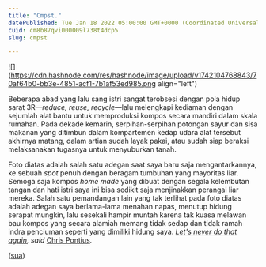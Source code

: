 ```yaml
---
title: "Cmpst."
datePublished: Tue Jan 18 2022 05:00:00 GMT+0000 (Coordinated Universal Time)
cuid: cm8b87qvi000009l738t4dcp5
slug: cmpst

---
```


![](https://cdn.hashnode.com/res/hashnode/image/upload/v1742104768843/70af64b0-bb3e-4851-acf1-7b1af53ed985.png align="left")

Beberapa abad yang lalu sang istri sangat terobsesi dengan pola hidup sarat 3R—*reduce, reuse, recycle*—lalu melengkapi kediaman dengan sejumlah alat bantu untuk memproduksi kompos secara mandiri dalam skala rumahan. Pada dekade kemarin, serpihan-serpihan potongan sayur dan sisa makanan yang ditimbun dalam kompartemen kedap udara alat tersebut akhirnya matang, dalam artian sudah layak pakai, atau sudah siap beraksi melaksanakan tugasnya untuk menyuburkan tanah.

Foto diatas adalah salah satu adegan saat saya baru saja mengantarkannya, ke sebuah *spot* penuh dengan beragam tumbuhan yang mayoritas liar. Semoga saja kompos *home made* yang dibuat dengan segala kelembutan tangan dan hati istri saya ini bisa sedikit saja menjinakkan perangai liar mereka. Salah satu pemandangan lain yang tak terlihat pada foto diatas adalah adegan saya berlama-lama menahan napas, menutup hidung serapat mungkin, lalu sesekali hampir muntah karena tak kuasa melawan bau kompos yang secara alamiah memang tidak sedap dan tidak ramah indra penciuman seperti yang dimiliki hidung saya. [*Let's never do that again*](https://www.moviequotes.com/quote/that-was-fun-lets-never-do-that-again/)*, said* [Chris Pontius](https://en.wikipedia.org/wiki/Chris_Pontius)*.*

([sua](https://sua.ist))